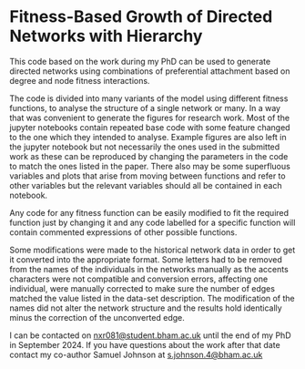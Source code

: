 # Fitness-Based Growth of Directed Networks with Hierarchy


This code based on the work during my PhD can be used to generate directed networks using combinations of preferential attachment based on degree and node fitness interactions. 

The code is divided into many variants of the model using different fitness functions, to analyse the structure of a single network or many. In a way that was convenient to generate the figures for research work. Most of the jupyter notebooks contain repeated base code with some feature changed to the one which they intended to analyse. Example figures are also left in the jupyter notebook but not necessarily the ones used in the submitted work as these can be reproduced by changing the parameters in the code to match the ones listed in the paper. There also may be some superfluous variables and plots that arise from moving between functions and refer to other variables but the relevant variables should all be contained in each notebook. 


Any code for any fitness function can be easily modified to fit the required function just by changing it and any code labelled for a specific function will contain commented expressions of other possible functions.


Some modifications were made to the historical network data in order to get it converted into the appropriate format. Some letters had to be removed from the names of the individuals in the networks manually as the accents characters were not compatible and conversion errors, affecting one individual, were manually corrected to make sure the number of edges matched the value listed in the data-set description. The modification of the names did not alter the network structure and the results hold identically minus the correction of the unconverted edge.   

I can be contacted on nxr081@student.bham.ac.uk until the end of my PhD in September 2024. If you have questions about the work after that date contact my co-author Samuel Johnson at s.johnson.4@bham.ac.uk 

